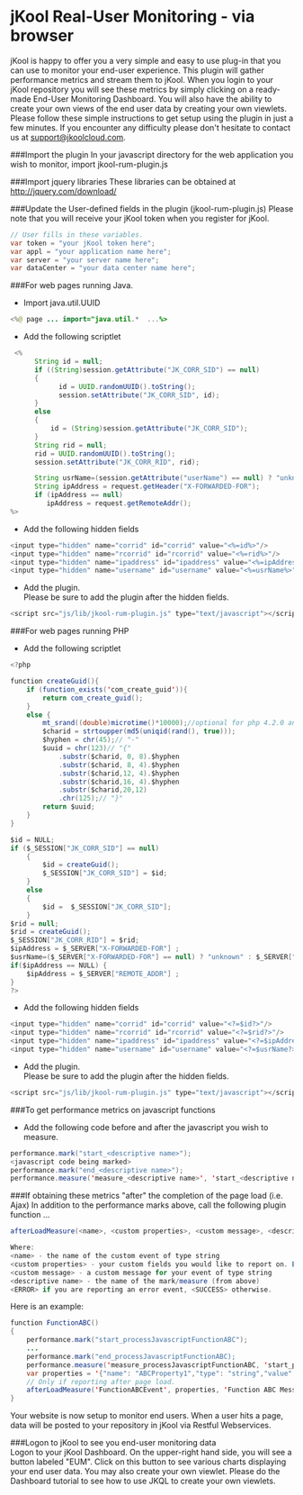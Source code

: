 # jKool Real-User Monitoring - via browser

jKool is happy to offer you a very simple and easy to use plug-in that you can use to monitor your end-user experience. This plugin will gather performance metrics and stream them to jKool. When you login to your jKool repository you will see these metrics by simply clicking on a ready-made End-User Monitoring Dashboard. You will also have the ability to create your own views of the end user data by creating your own viewlets. Please follow these simple instructions to get setup using the plugin in just a few minutes. If you encounter any difficulty please don't hesitate to contact us at support@jkoolcloud.com.


###Import the plugin
In your javascript directory for the web application you wish to monitor, import jkool-rum-plugin.js


###Import jquery libraries 
These libraries can be obtained at http://jquery.com/download/

###Update the User-defined fields in the plugin (jkool-rum-plugin.js)
Please note that you will receive your jKool token when you register for jKool.
```java
// User fills in these variables.
var token = "your jKool token here"; 
var appl = "your application name here";
var server = "your server name here";
var dataCenter = "your data center name here";
```

###For web pages running Java.

* Import java.util.UUID
```java
<%@ page ... import="java.util.*  ...%>
```

* Add the following scriptlet

```java
 <%  
	  String id = null;
	  if ((String)session.getAttribute("JK_CORR_SID") == null)
	  {
	  		id = UUID.randomUUID().toString();
	       	session.setAttribute("JK_CORR_SID", id);
	  }
	  else
	  {
	      id = (String)session.getAttribute("JK_CORR_SID");
	  }
	  String rid = null;
      rid = UUID.randomUUID().toString();
      session.setAttribute("JK_CORR_RID", rid);

	  String usrName=(session.getAttribute("userName") == null) ? "unknown" : session.getAttribute("userName");
	  String ipAddress = request.getHeader("X-FORWARDED-FOR");  
	  if (ipAddress == null)
	     ipAddress = request.getRemoteAddr();  
%>
```
* Add the following hidden fields
```java
<input type="hidden" name="corrid" id="corrid" value="<%=id%>"/>
<input type="hidden" name="rcorrid" id="rcorrid" value="<%=rid%>"/>
<input type="hidden" name="ipaddress" id="ipaddress" value="<%=ipAddress%>"/>
<input type="hidden" name="username" id="username" value="<%=usrName%>"/>
```

* Add the plugin.  
Please be sure to add the plugin after the hidden fields. 
 
```java
<script src="js/lib/jkool-rum-plugin.js" type="text/javascript"></script>
```

###For web pages running PHP
* Add the following scriptlet

```java
<?php

function createGuid(){
    if (function_exists('com_create_guid')){
        return com_create_guid();
    }
    else {
        mt_srand((double)microtime()*10000);//optional for php 4.2.0 and up.
        $charid = strtoupper(md5(uniqid(rand(), true)));
        $hyphen = chr(45);// "-"
        $uuid = chr(123)// "{"
            .substr($charid, 0, 8).$hyphen
            .substr($charid, 8, 4).$hyphen
            .substr($charid,12, 4).$hyphen
            .substr($charid,16, 4).$hyphen
            .substr($charid,20,12)
            .chr(125);// "}"
        return $uuid;
    }
}

$id = NULL;    
if ($_SESSION["JK_CORR_SID"] == null)
	{
		$id = createGuid();
		$_SESSION["JK_CORR_SID"] = $id;
	}
	else
	{
		$id =  $_SESSION["JK_CORR_SID"];
	}
$rid = null;
$rid = createGuid();
$_SESSION["JK_CORR_RID"] = $rid;
$ipAddress = $_SERVER["X-FORWARDED-FOR"] ;
$usrName=($_SERVER["X-FORWARDED-FOR"] == null) ? "unknown" : $_SERVER["X-FORWARDED-FOR"];
if($ipAddress == NULL) {
	$ipAddress = $_SERVER["REMOTE_ADDR"] ; 
}
?>
```
* Add the following hidden fields
```java
<input type="hidden" name="corrid" id="corrid" value="<?=$id?>"/>
<input type="hidden" name="rcorrid" id="rcorrid" value="<?=$rid?>"/>
<input type="hidden" name="ipaddress" id="ipaddress" value="<?=$ipAddress?>"/>
<input type="hidden" name="username" id="username" value="<?=$usrName?>"/>
```

* Add the plugin.  
Please be sure to add the plugin after the hidden fields. 
 
```java
<script src="js/lib/jkool-rum-plugin.js" type="text/javascript"></script>
```

###To get performance metrics on javascript functions

* Add the following code before and after the javascript you wish to measure.
```java
performance.mark("start_<descriptive name>");  
<javascript code being marked>
performance.mark("end_<descriptive name>");  
performance.measure('measure_<descriptive name>', 'start_<descriptive name>', 'end_<descriptive name>');
```
###If obtaining these metrics "after" the completion of the page load (i.e. Ajax)
In addition to the performance marks above, call the following plugin function ...
```java
afterLoadMeasure(<name>, <custom properties>, <custom message>, <descriptive name>, <SUCCESS or ERROR>)

Where:
<name> - the name of the custom event of type string
<custom properties> - your custom fields you would like to report on. Each field should be in the following format and be of type string: {"name": "<name value>","type": <type value>,"value":"<value value>"},...
<custom message> - a custom message for your event of type string
<descriptive name> - the name of the mark/measure (from above)
<ERROR> if you are reporting an error event, <SUCCESS> otherwise.
```

Here is an example:

```java
function FunctionABC()
{
	performance.mark("start_processJavascriptFunctionABC");
	...
	performance.mark("end_processJavascriptFunctionABC);  
	performance.measure('measure_processJavascriptFunctionABC, 'start_processJavascriptFunctionABC, 'end_processJavascriptFunctionABC);	
	var properties = '{"name": "ABCProperty1","type": "string","value":"hello"},{"name": "ABCPropery2","type": "integer","value":"10"}';	
	// Only if reporting after page load.
	afterLoadMeasure('FunctionABCEvent', properties, 'Function ABC Message', 'processJavascriptFunctionABC, 'SUCCESS'); 
}
```
		
Your website is now setup to monitor end users. When a user hits a page, data will be posted to your repository in jKool via Restful Webservices.

###Logon to jKool to see you end-user monitoring data	
Logon to your jKool Dashboard. On the upper-right hand side, you will see a button labeled "EUM". Click on this button to see various
charts displaying your end user data. You may also create your own viewlet. Please do the Dashboard tutorial to see how to use JKQL to create your own viewlets.